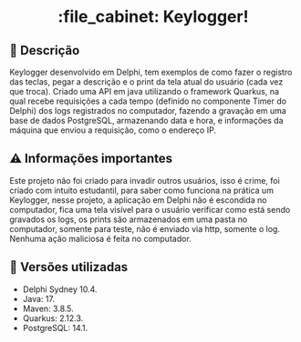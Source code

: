 <h1 align="center">:file_cabinet: Keylogger!</h1>

## :memo: Descrição
Keylogger desenvolvido em Delphi, tem exemplos de como fazer o registro das teclas, pegar a descrição e o print da tela atual do usuário (cada vez que troca). Criado uma API em java utilizando o framework Quarkus, na qual recebe requisições a cada tempo (definido no componente Timer do Delphi) dos logs registrados no computador, fazendo a gravação em uma base de dados PostgreSQL, armazenando data e hora, e informações da máquina que enviou a requisição, como o endereço IP.

## :warning: Informações importantes
Este projeto não foi criado para invadir outros usuários, isso é crime, foi criado com intuito estudantil, para saber como funciona na prática um Keylogger, nesse projeto, a aplicação em Delphi não é escondida no computador, fica uma tela visível para o usuário verificar como está sendo gravados os logs, os prints são armazenados em uma pasta no computador, somente para teste, não é enviado via http, somente o log. Nenhuma ação maliciosa é feita no computador.

## :wrench: Versões utilizadas
* Delphi Sydney 10.4.
* Java: 17.
* Maven: 3.8.5.
* Quarkus: 2.12.3.
* PostgreSQL: 14.1.
